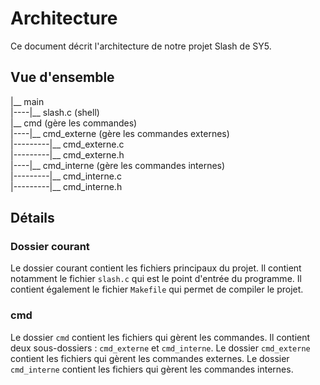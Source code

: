 # Architecture

Ce document décrit l'architecture de notre projet Slash de SY5.

## Vue d'ensemble

|__ main  
|----|__ slash.c               (shell)  
|__ cmd                       (gère les commandes)  
|----|__ cmd_externe           (gère les commandes externes)  
|---------|__ cmd_externe.c  
|---------|__ cmd_externe.h  
|----|__ cmd_interne           (gère les commandes internes)  
|---------|__ cmd_interne.c  
|---------|__ cmd_interne.h  

## Détails
### Dossier courant

Le dossier courant contient les fichiers principaux du projet. Il contient notamment le fichier `slash.c` qui est le point d'entrée du programme. Il contient également le fichier `Makefile` qui permet de compiler le projet.

### cmd

Le dossier `cmd` contient les fichiers qui gèrent les commandes. Il contient deux sous-dossiers : `cmd_externe` et `cmd_interne`. Le dossier `cmd_externe` contient les fichiers qui gèrent les commandes externes. Le dossier `cmd_interne` contient les fichiers qui gèrent les commandes internes.
